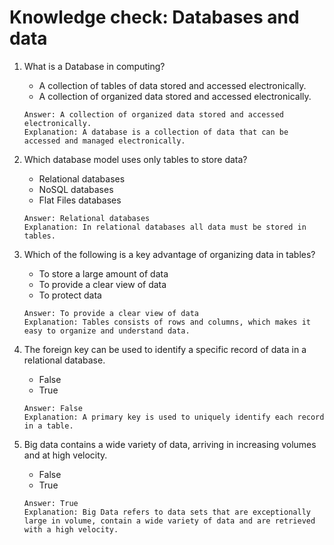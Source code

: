 # Knowledge check: Databases and data

1. What is a Database in computing?
    - A collection of tables of data stored and accessed electronically.
    - A collection of organized data stored and accessed electronically.
    ```
    Answer: A collection of organized data stored and accessed electronically.
    Explanation: A database is a collection of data that can be accessed and managed electronically.
    ```

2. Which database model uses only tables to store data?
    - Relational databases
    - NoSQL databases
    - Flat Files databases
    ```
    Answer: Relational databases
    Explanation: In relational databases all data must be stored in tables.
    ```

3. Which of the following is a key advantage of organizing data in tables?
    - To store a large amount of data
    - To provide a clear view of data
    - To protect data
    ```
    Answer: To provide a clear view of data
    Explanation: Tables consists of rows and columns, which makes it easy to organize and understand data.
    ```

4. The foreign key can be used to identify a specific record of data in a relational database.
    - False
    - True
    ```
    Answer: False
    Explanation: A primary key is used to uniquely identify each record in a table.
    ```

5. Big data contains a wide variety of data, arriving in increasing volumes and at high velocity.
    - False
    - True
    ```
    Answer: True
    Explanation: Big Data refers to data sets that are exceptionally large in volume, contain a wide variety of data and are retrieved with a high velocity.
    ```